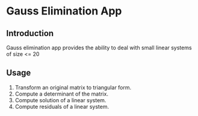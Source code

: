 <h1>Gauss Elimination App </h1>
  <h2>Introduction</h2>
    <section>Gauss elimination app provides the ability to deal with small linear systems of size <= 20</section>
  <h2>Usage</h2>
  <ol>
    <li>Transform an original matrix to triangular form.</li>
    <li>Compute a determinant of the matrix.</li>
    <li>Compute solution of a linear system.</li>
    <li>Compute residuals of a linear system.</li>
  </ol>
  
